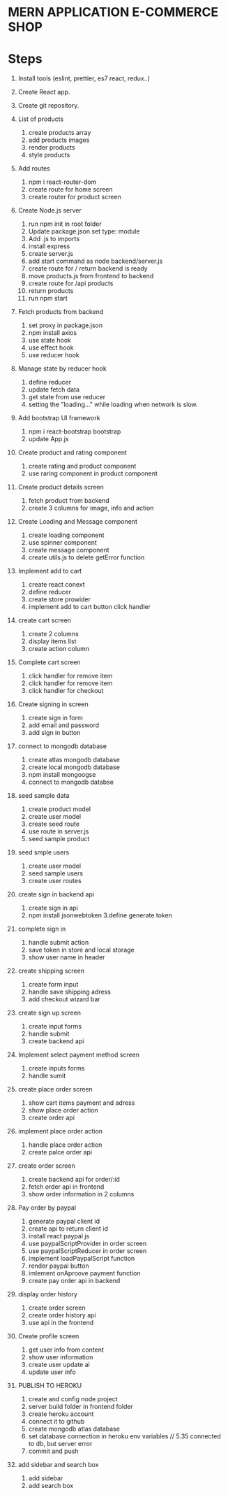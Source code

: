 # MERN APPLICATION E-COMMERCE SHOP

# Steps

1. Install tools (eslint, prettier, es7 react, redux..)
2. Create React app.
3. Create git repository.

4. List of products

   1. create products array
   2. add products images
   3. render products
   4. style products

5. Add routes

   1. npm i react-router-dom
   2. create route for home screen
   3. create router for product screen

6. Create Node.js server

   1. run npm init in root folder
   2. Update package.json set type: module
   3. Add .js to imports
   4. install express
   5. create server.js
   6. add start command as node backend/server.js
   7. create route for / return backend is ready
   8. move products.js from frontend to backend
   9. create route for /api products
   10. return products
   11. run npm start

7. Fetch products from backend

   1. set proxy in package.json
   2. npm install axios
   3. use state hook
   4. use effect hook
   5. use reducer hook

8. Manage state by reducer hook

   1. define reducer
   2. update fetch data
   3. get state from use reducer
   4. setting the "loading..." while loading when network is slow.

9. Add bootstrap UI framework

   1. npm i react-bootstrap bootstrap
   2. update App.js

10. Create product and rating component

    1. create rating and product component
    2. use raring component in product component

11. Create product details screen

    1. fetch product from backend
    2. create 3 columns for image, info and action

12. Create Loading and Message component

    1. create loading component
    2. use spinner component
    3. create message component
    4. create utils.js to delete getError function

13. Implement add to cart

    1. create react conext
    2. define reducer
    3. create store prowider
    4. implement add to cart button click handler

14. create cart screen
    1. create 2 columns
    2. display items list
    3. create action column

<!-- !!cart screen doesnt work properly : -->

<!-- Warning: Each child in a list should have a unique "key" prop. Check the render method of `CartScreen`
 SHOWS ONLY LAST ITEM FROM CART LIST NOT ALL OF THEM WHEN YOU BUY DIFFERENT ITEMS. unique key is defined in line 35 isnt it? So i have no idea how to fix this. i guess code is ok, HELP NEEDED. CANT FIGURE IT OUT ON MY OWN.

What i tried:

      1.  change the version of react-bootstrap, router-dom etc.. didnt help
      2.  rewrite the whole <ListGroup> section. didnt help
      3.  checked the WHOLE code for typos. Probably no typos, but who knows. -->

15. Complete cart screen

    1. click handler for remove item
    2. click handler for remove item
    3. click handler for checkout

16. Create signing in screen

    1. create sign in form
    2. add email and password
    3. add sign in button

17. connect to mongodb database

    1. create atlas mongodb database
    2. create local mongodb database
    3. npm install mongoogse
    4. connect to mongodb databse

18. seed sample data
    1. create product model
    2. create user model
    3. create seed route
    4. use route in server.js
    5. seed sample product

<!-- IMPORTANT to run locally mongodb you have to open cmd , go to mongodb direcory find bin directory and run mongod. Then go to backend directory and run script. npm run start-mongo.
i wrote script in package.json "start-mongo": "cd/ d/ **mongodb path**mongo.exe" then run compass and then it works. -->

19. seed smple users

    1. create user model
    2. seed sample users
    3. create user routes

20. create sign in backend api

    1. create sign in api
    2. npm install jsonwebtoken
       3.define generate token

21. complete sign in

    1. handle submit action
    2. save token in store and local storage
    3. show user name in header

22. create shipping screen

    1. create form input
    2. handle save shipping adress
    3. add checkout wizard bar

23. create sign up screen

    1. create input forms
    2. handle submit
    3. create backend api

24. Implement select payment method screen

    1. create inputs forms
    2. handle sumit

25. create place order screen

    1. show cart items payment and adress
    2. show place order action
    3. create order api

26. implement place order action

    1. handle place order action
    2. create palce order api

27. create order screen

    1. create backend api for order/:id
    2. fetch order api in frontend
    3. show order information in 2 columns

28. Pay order by paypal

    1. generate paypal client id
    2. create api to return client id
    3. install react paypal js
    4. use paypalScriptProvider in order screen
    5. use paypalScriptReducer in order screen
    6. implement loadPaypalScript function
    7. render paypal button
    8. imlement onAproove payment function
    9. create pay order api in backend

29. display order history

    1. create order screen
    2. create order history api
    3. use api in the frontend

30. Create profile screen

    1. get user info from content
    2. show user information
    3. create user update ai
    4. update user info

31. PUBLISH TO HEROKU

    1. create and config node project
    2. server build folder in frontend folder
    3. create heroku account
    4. connect it to github
    5. create mongodb atlas database
    6. set database connection in heroku env variables // 5.35 connected to db, but server error
    7. commit and push

    <!-- problem with deploying to heroku. cant figure it out which database i can use to make it works.
    this i use now looks that is somehow ok, but we will see what will be in the future work... -->

32. add sidebar and search box

    1. add sidebar
    2. add search box

<!-- lesson33 stucked. not deployed. cant go from shipping to the next section. it works only when i refresh the page. strange
the script in root package.json would be:

cd backend && npm install && cd .. && cd frontend && npm install &&npm run build thats works for me instead of this cd backend && npm install && cd ../frontend && npm install &&npm run build.  -->
